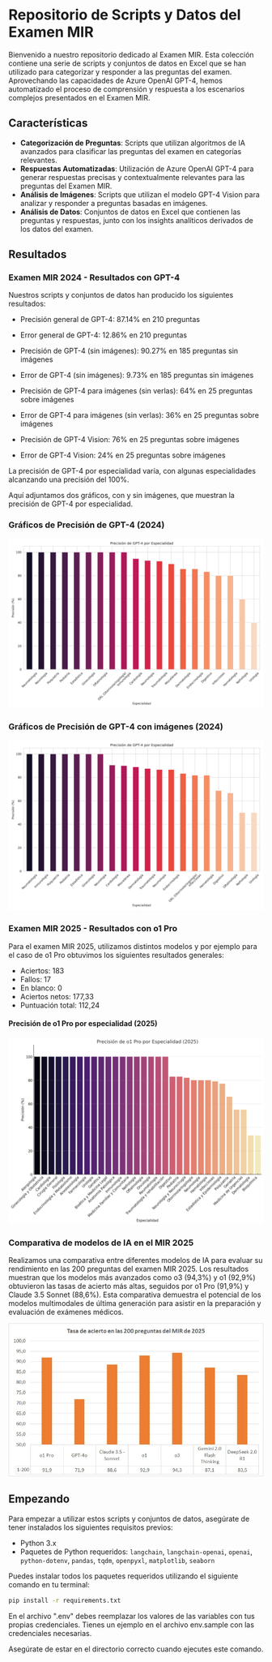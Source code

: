 # Repositorio de Scripts y Datos del Examen MIR

Bienvenido a nuestro repositorio dedicado al Examen MIR. Esta colección contiene una serie de scripts y conjuntos de datos en Excel que se han utilizado para categorizar y responder a las preguntas del examen. Aprovechando las capacidades de Azure OpenAI GPT-4, hemos automatizado el proceso de comprensión y respuesta a los escenarios complejos presentados en el Examen MIR.

## Características

- **Categorización de Preguntas**: Scripts que utilizan algoritmos de IA avanzados para clasificar las preguntas del examen en categorías relevantes.
- **Respuestas Automatizadas**: Utilización de Azure OpenAI GPT-4 para generar respuestas precisas y contextualmente relevantes para las preguntas del Examen MIR.
- **Análisis de Imágenes**: Scripts que utilizan el modelo GPT-4 Vision para analizar y responder a preguntas basadas en imágenes.
- **Análisis de Datos**: Conjuntos de datos en Excel que contienen las preguntas y respuestas, junto con los insights analíticos derivados de los datos del examen.

## Resultados

### Examen MIR 2024 - Resultados con GPT-4

Nuestros scripts y conjuntos de datos han producido los siguientes resultados:

- Precisión general de GPT-4: 87.14% en 210 preguntas
- Error general de GPT-4: 12.86% en 210 preguntas


- Precisión de GPT-4 (sin imágenes): 90.27% en 185 preguntas sin imágenes
- Error de GPT-4 (sin imágenes): 9.73% en 185 preguntas sin imágenes


- Precisión de GPT-4 para imágenes (sin verlas): 64% en 25 preguntas sobre imágenes
- Error de GPT-4 para imágenes (sin verlas): 36% en 25 preguntas sobre imágenes


- Precisión de GPT-4 Vision: 76% en 25 preguntas sobre imágenes
- Error de GPT-4 Vision: 24% en 25 preguntas sobre imágenes

La precisión de GPT-4 por especialidad varía, con algunas especialidades alcanzando una precisión del 100%. 

Aquí adjuntamos dos gráficos, con y sin imágenes, que muestran la precisión de GPT-4 por especialidad.

### Gráficos de Precisión de GPT-4 (2024)

![Gráfico de Precisión de GPT-4](data/gpt4_accuracy_by_specialty.png)

### Gráficos de Precisión de GPT-4 con imágenes (2024)

![Gráfico de Precisión de GPT-4 con imágenes](data/complete_gpt4_accuracy_by_specialty.png)


### Examen MIR 2025 - Resultados con o1 Pro

Para el examen MIR 2025, utilizamos distintos modelos y por ejemplo para el caso de o1 Pro obtuvimos los siguientes resultados generales:

- Aciertos: 183
- Fallos: 17
- En blanco: 0
- Aciertos netos: 177,33
- Puntuación total: 112,24

#### Precisión de o1 Pro por especialidad (2025)

![Gráfico de Precisión de o1 Pro (2025)](data/especialidad_2025.png)

### Comparativa de modelos de IA en el MIR 2025

Realizamos una comparativa entre diferentes modelos de IA para evaluar su rendimiento en las 200 preguntas del examen MIR 2025. Los resultados muestran que los modelos más avanzados como o3 (94,3%) y o1 (92,9%) obtuvieron las tasas de acierto más altas, seguidos por o1 Pro (91,9%) y Claude 3.5 Sonnet (88,6%). Esta comparativa demuestra el potencial de los modelos multimodales de última generación para asistir en la preparación y evaluación de exámenes médicos.

![Tasa de acierto en las 200 preguntas del MIR 2025](data/MIR_2025.jpeg)

## Empezando

Para empezar a utilizar estos scripts y conjuntos de datos, asegúrate de tener instalados los siguientes requisitos previos:

- Python 3.x
- Paquetes de Python requeridos: `langchain`, `langchain-openai`, `openai`, `python-dotenv`, `pandas`, `tqdm`, `openpyxl`, `matplotlib`, `seaborn`

Puedes instalar todos los paquetes requeridos utilizando el siguiente comando en tu terminal:

```bash
pip install -r requirements.txt
```

En el archivo ".env" debes reemplazar los valores de las variables con tus propias credenciales. Tienes un ejemplo en el archivo env.sample con las credenciales necesarias.

Asegúrate de estar en el directorio correcto cuando ejecutes este comando.